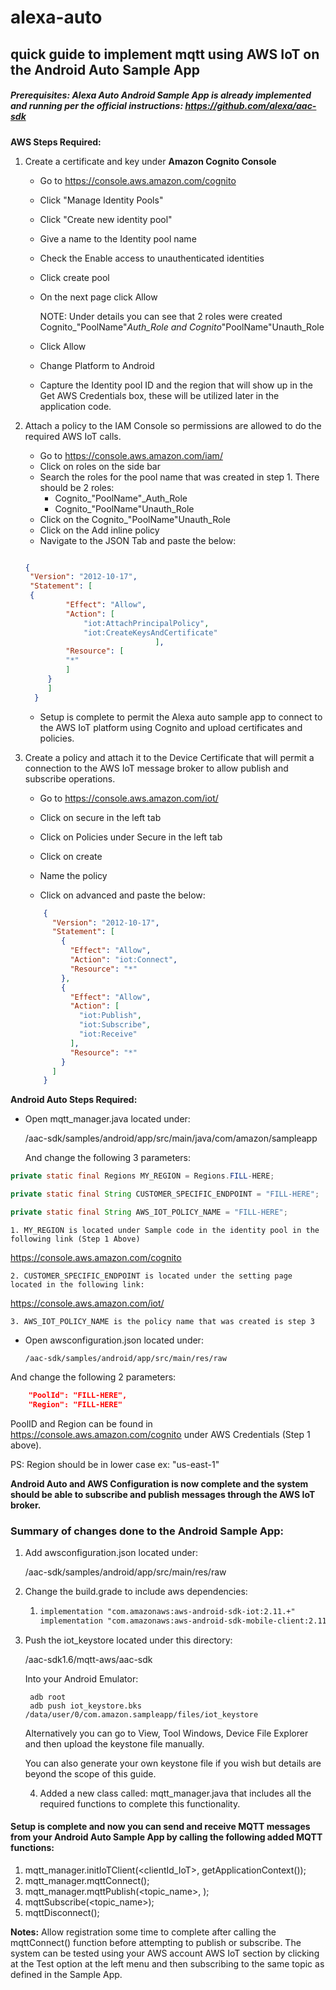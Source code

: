 # alexa-auto
## quick guide to implement mqtt using AWS IoT on the Android Auto Sample App

##### Prerequisites: Alexa Auto Android Sample App is already implemented and running per the official instructions:  https://github.com/alexa/aac-sdk

**AWS Steps Required:**

1. Create a certificate and key under **Amazon Cognito Console**
   * Go to https://console.aws.amazon.com/cognito
   
   * Click "Manage Identity Pools"
   
   * Click "Create new identity pool"
   
   * Give a name to the Identity pool name
   
   * Check the Enable access to unauthenticated identities
   
   * Click create pool
   
   *  On the next page click Allow
     
      NOTE: Under details you can see that 2 roles were created Cognito_"PoolName"_Auth_Role and Cognito_"PoolName"Unauth_Role
      
    * Click Allow
   
    * Change Platform to Android
   
    *  Capture the Identity pool ID and the region that will show up in the Get AWS Credentials box, these will be utilized later in the application code.
   
2. Attach a policy to the IAM Console so permissions are allowed to do the required AWS IoT calls.

   * Go to https://console.aws.amazon.com/iam/
   * Click on roles on the side bar
   * Search the roles for the pool name that was created in step 1. There should be 2 roles:
     * Cognito_"PoolName"_Auth_Role
     * Cognito_"PoolName"Unauth_Role
   * Click on the Cognito_"PoolName"Unauth_Role
   * Click on the Add inline policy
   * Navigate to the JSON Tab and paste the below:

   ```JSON

   {
    "Version": "2012-10-17",
    "Statement": [
    {
            "Effect": "Allow",
            "Action": [
                "iot:AttachPrincipalPolicy",
                "iot:CreateKeysAndCertificate"
            					],
            "Resource": [
            "*"
            ]
        }
        ] 
     }

   ```

   *    Setup is complete to permit the Alexa auto sample app to connect to the AWS IoT platform using Cognito and upload certificates and policies.

3. Create a policy and attach it to the Device Certificate that will permit a connection to the AWS IoT message broker to allow publish and subscribe operations.

   * Go to https://console.aws.amazon.com/iot/
   
   * Click on secure in the left tab
   
   * Click on Policies under Secure in the left tab
   
   * Click on create
   
   * Name the policy
   
   * Click on advanced and paste the below:
   
   ```JSON
       {
         "Version": "2012-10-17",
         "Statement": [
           {
             "Effect": "Allow",
             "Action": "iot:Connect",
             "Resource": "*"
           },
           {
             "Effect": "Allow",
             "Action": [
               "iot:Publish",
               "iot:Subscribe",
               "iot:Receive"
             ],
             "Resource": "*"
           }
         ]
       }
   ```





**Android Auto Steps Required:**

* Open mqtt_manager.java located under:

  /aac-sdk/samples/android/app/src/main/java/com/amazon/sampleapp

  And change the following 3 parameters:

```java
private static final Regions MY_REGION = Regions.FILL-HERE;
```
```java
private static final String CUSTOMER_SPECIFIC_ENDPOINT = "FILL-HERE";
```
``` java
private static final String AWS_IOT_POLICY_NAME = "FILL-HERE";
```


	1. MY_REGION is located under Sample code in the identity pool in the following link (Step 1 Above)

   https://console.aws.amazon.com/cognito 

	2. CUSTOMER_SPECIFIC_ENDPOINT is located under the setting page located in the following link:

   https://console.aws.amazon.com/iot/

	3. AWS_IOT_POLICY_NAME is the policy name that was created is step 3 


* Open awsconfiguration.json located under:

  ```
  /aac-sdk/samples/android/app/src/main/res/raw
  ```

And change the following 2 parameters:

```json
    "PoolId": "FILL-HERE",
    "Region": "FILL-HERE"
```
PoolID and Region can be found in https://console.aws.amazon.com/cognito under AWS Credentials (Step 1 above).

PS: Region should be in lower case ex: "us-east-1"



**Android Auto and AWS Configuration is now complete and the system should be able to subscribe and publish messages through the AWS IoT broker.**



### **Summary of changes done to the Android Sample App:**

1. Add awsconfiguration.json located under:

   /aac-sdk/samples/android/app/src/main/res/raw

2. Change the build.grade to include aws dependencies:

   1. ```xml
      implementation "com.amazonaws:aws-android-sdk-iot:2.11.+"
      implementation "com.amazonaws:aws-android-sdk-mobile-client:2.11.+"	
      ```
   
3. Push the iot_keystore located under this directory:

   /aac-sdk1.6/mqtt-aws/aac-sdk

   

   Into your Android Emulator:

   ```
    adb root
    adb push iot_keystore.bks /data/user/0/com.amazon.sampleapp/files/iot_keystore
   ```

   

   Alternatively you can go to View, Tool Windows, Device File Explorer and then upload the keystone file manually. 

   You can also generate your own keystone file if you wish but details are beyond the scope of this guide.

   
   
   4. Added a new class called: mqtt_manager.java that includes all the required functions to complete this functionality.  
   
   

#### Setup is complete and now you can send and receive MQTT messages from your Android Auto Sample App by calling the following added MQTT functions:
  1. mqtt_manager.initIoTClient(<clientId_IoT>, getApplicationContext());
  2. mqtt_manager.mqttConnect();
  3. mqtt_manager.mqttPublish(<topic_name>, <message in JSON format>);
  4. mqttSubscribe(<topic_name>);
  5. mqttDisconnect();

**Notes:** Allow registration some time to complete after calling the mqttConnect() function before attempting to publish or subscribe.
The system can be tested using your AWS account AWS IoT section by clicking at the Test option at the left menu and then subscribing to the same topic as defined in the Sample App.


